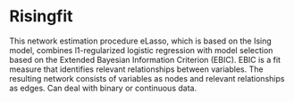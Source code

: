 Risingfit
==========

This network estimation procedure eLasso, which is based on the Ising model, combines l1-regularized logistic regression with model selection based on the Extended Bayesian Information Criterion (EBIC). EBIC is a fit measure that identifies relevant relationships between variables. The resulting network consists of variables as nodes and relevant relationships as edges. Can deal with binary or continuous data.
